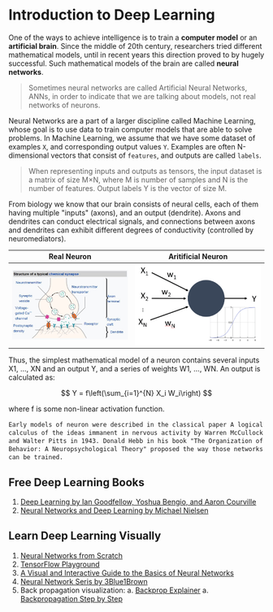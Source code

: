 # Introduction to Deep Learning

One of the ways to achieve intelligence is to train a **computer model** or an **artificial brain**. Since the middle of 20th century, researchers tried different mathematical models, until in recent years this direction proved to by hugely successful. Such mathematical models of the brain are called **neural networks**.

> Sometimes neural networks are called Artificial Neural Networks, ANNs, in order to indicate that we are talking about models, not real networks of neurons.

Neural Networks are a part of a larger discipline called Machine Learning, whose goal is to use data to train computer models that are able to solve problems. In Machine Learning, we assume that we have some dataset of examples `X`, and corresponding output values `Y`. Examples are often N-dimensional vectors that consist of `features`, and outputs are called `labels`.

> When representing inputs and outputs as tensors, the input dataset is a matrix of size M×N, where M is number of samples and N is the number of features. Output labels Y is the vector of size M.

From biology we know that our brain consists of neural cells, each of them having multiple "inputs" (axons), and an output (dendrite). Axons and dendrites can conduct electrical signals, and connections between axons and dendrites can exhibit different degrees of conductivity (controlled by neuromediators).

|                       Real Neuron                       |                         Aritificial Neuron                          |
| :-----------------------------------------------------: | :-----------------------------------------------------------------: |
| ![Real neuron](../images/deep_learning/real_neuron.jpg) | ![Artificial neuron](../images/deep_learning/artificial_neuron.png) |

Thus, the simplest mathematical model of a neuron contains several inputs X1, ..., XN and an output Y, and a series of weights W1, ..., WN. An output is calculated as:

$$
Y = f\left(\sum_{i=1}^{N} X_i W_i\right)
$$

where f is some non-linear activation function.

```{note}
Early models of neuron were described in the classical paper A logical calculus of the ideas immanent in nervous activity by Warren McCullock and Walter Pitts in 1943. Donald Hebb in his book "The Organization of Behavior: A Neuropsychological Theory" proposed the way those networks can be trained.
```

## Free Deep Learning Books

1. [Deep Learning by Ian Goodfellow, Yoshua Bengio, and Aaron Courville](https://www.deeplearningbook.org/)
1. [Neural Networks and Deep Learning by Michael Nielsen](http://neuralnetworksanddeeplearning.com/)

## Learn Deep Learning Visually

1. [Neural Networks from Scratch](https://aegeorge42.github.io/)
1. [TensorFlow Playground](https://playground.tensorflow.org/)
1. [A Visual and Interactive Guide to the Basics of Neural Networks](https://jalammar.github.io/visual-interactive-guide-basics-neural-networks/)
1. [Neural Network Seris by 3Blue1Brown](https://www.3blue1brown.com/topics/neural-networks)
1. Back propagation visualization:
   a. [Backprop Explainer](https://xnought.github.io/backprop-explainer/)
   a. [Backpropagation Step by Step](https://hmkcode.com/ai/backpropagation-step-by-step/)
